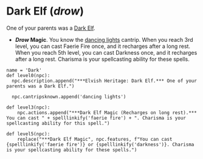 # Dark Elf (*drow*)
One of your parents was a [Dark Elf](../Elves/Dark.md).

* ***Drow* Magic**. You know the [dancing lights](../../Magic/Spells/dancing-lights.md) cantrip. When you reach 3rd level, you can cast Faerie Fire once, and it recharges after a long rest. When you reach 5th level, you can cast Darkness once, and it recharges after a long rest. Charisma is your spellcasting ability for these spells.

```
name = 'Dark'
def level0(npc):
  npc.description.append("***Elvish Heritage: Dark Elf.*** One of your parents was a Dark Elf.")

  npc.cantripsknown.append('dancing lights')

def level3(npc):
    npc.actions.append("***Dark Elf Magic (Recharges on long rest).*** You can cast " + spelllinkify('faerie fire') + ". Charisma is your spellcasting ability for this spell.")

def level5(npc):
    replace("***Dark Elf Magic", npc.features, f"You can cast {spelllinkify('faerie fire')} or {spelllinkify('darkness')}. Charisma is your spellcasting ability for these spells.")
```

